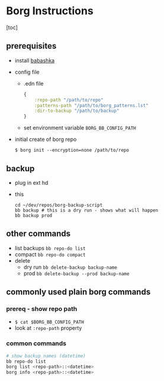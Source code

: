# Borg Instructions

[toc]

## prerequisites

- install [babashka](https://github.com/babashka/babashka#installation)
- config file 
    - .edn file
    
        ```clojure
        {
            :repo-path "/path/to/repo"
            :patterns-path "/path/to/borg_patterns.lst"
            :dir-to-backup "/path/to/backup"
        }
        ```

    - set environment variable `BORG_BB_CONFIG_PATH`
- initial create of borg repo

  ```shell
  $ borg init --encryption=none /path/to/repo
  ```

## backup

- plug in ext hd
- this

   ```
   cd ~/dev/repos/borg-backup-script
   bb backup # this is a dry run - shows what will happen
   bb backup prod
   ```
   
## other commands

- list backups `bb repo-do list`
- compact `bb repo-do compact`
- delete 
	- dry run `bb delete-backup backup-name`
	- prod `bb delete-backup --prod backup-name`

## commonly used plain borg commands

### prereq - show repo path

- `$ cat $BORG_BB_CONFIG_PATH`
- look at `:repo-path` property

### common commands

```sh
# show backup names (datetime)
bb repo-do list
borg list <repo-path>::<datetime>
borg info <repo-path>::<datetime>
```
